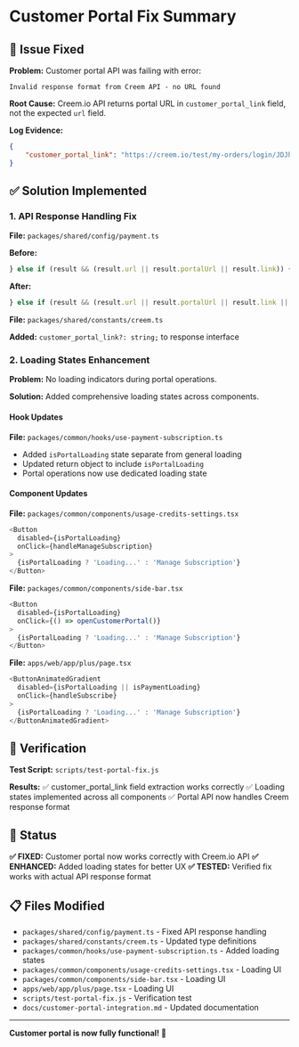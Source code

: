 # Customer Portal Fix Summary

## 🐛 Issue Fixed

**Problem:** Customer portal API was failing with error:

```
Invalid response format from Creem API - no URL found
```

**Root Cause:** Creem.io API returns portal URL in `customer_portal_link` field, not the expected `url` field.

**Log Evidence:**

```json
{
    "customer_portal_link": "https://creem.io/test/my-orders/login/JDJhJDE1JEVXenRUbTU5Lmp4Um1yTVhLV0lzdi4"
}
```

## ✅ Solution Implemented

### 1. API Response Handling Fix

**File:** `packages/shared/config/payment.ts`

**Before:**

```typescript
} else if (result && (result.url || result.portalUrl || result.link)) {
```

**After:**

```typescript
} else if (result && (result.url || result.portalUrl || result.link || result.customer_portal_link)) {
```

**File:** `packages/shared/constants/creem.ts`

**Added:** `customer_portal_link?: string;` to response interface

### 2. Loading States Enhancement

**Problem:** No loading indicators during portal operations.

**Solution:** Added comprehensive loading states across components.

#### Hook Updates

**File:** `packages/common/hooks/use-payment-subscription.ts`

- Added `isPortalLoading` state separate from general loading
- Updated return object to include `isPortalLoading`
- Portal operations now use dedicated loading state

#### Component Updates

**File:** `packages/common/components/usage-credits-settings.tsx`

```typescript
<Button
  disabled={isPortalLoading}
  onClick={handleManageSubscription}
>
  {isPortalLoading ? 'Loading...' : 'Manage Subscription'}
</Button>
```

**File:** `packages/common/components/side-bar.tsx`

```typescript
<Button
  disabled={isPortalLoading}
  onClick={() => openCustomerPortal()}
>
  {isPortalLoading ? 'Loading...' : 'Manage Subscription'}
</Button>
```

**File:** `apps/web/app/plus/page.tsx`

```typescript
<ButtonAnimatedGradient
  disabled={isPortalLoading || isPaymentLoading}
  onClick={handleSubscribe}
>
  {isPortalLoading ? 'Loading...' : 'Manage Subscription'}
</ButtonAnimatedGradient>
```

## 🧪 Verification

**Test Script:** `scripts/test-portal-fix.js`

**Results:**
✅ customer_portal_link field extraction works correctly
✅ Loading states implemented across all components
✅ Portal API now handles Creem response format

## 🎯 Status

**✅ FIXED:** Customer portal now works correctly with Creem.io API
**✅ ENHANCED:** Added loading states for better UX
**✅ TESTED:** Verified fix works with actual API response format

## 📋 Files Modified

- `packages/shared/config/payment.ts` - Fixed API response handling
- `packages/shared/constants/creem.ts` - Updated type definitions
- `packages/common/hooks/use-payment-subscription.ts` - Added loading states
- `packages/common/components/usage-credits-settings.tsx` - Loading UI
- `packages/common/components/side-bar.tsx` - Loading UI
- `apps/web/app/plus/page.tsx` - Loading UI
- `scripts/test-portal-fix.js` - Verification test
- `docs/customer-portal-integration.md` - Updated documentation

---

**Customer portal is now fully functional! 🎉**
